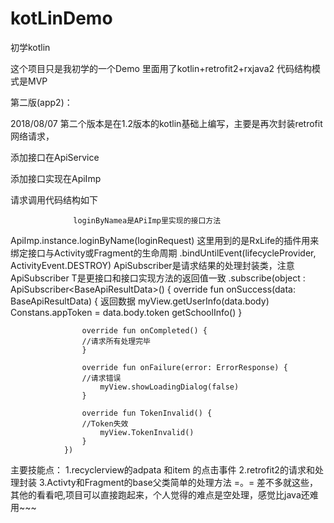 # kotLinDemo
初学kotlin

这个项目只是我初学的一个Demo
里面用了kotlin+retrofit2+rxjava2
代码结构模式是MVP

第二版(app2)：

2018/08/07  第二个版本是在1.2版本的kotlin基础上编写，主要是再次封装retrofit网络请求，

添加接口在ApiService

添加接口实现在ApiImp

请求调用代码结构如下

                  loginByNamea是APiImp里实现的接口方法
ApiImp.instance.loginByName(loginRequest)
                这里用到的是RxLife的插件用来绑定接口与Activity或Fragment的生命周期
                .bindUntilEvent(lifecycleProvider, ActivityEvent.DESTROY)
                ApiSubscriber是请求结果的处理封装类，注意ApiSubscriber<T> T是更接口和接口实现方法的返回值一致
                .subscribe(object : ApiSubscriber<BaseApiResultData<UserInfo>>() {
                    override fun onSuccess(data: BaseApiResultData<UserInfo>) {
                        返回数据
                        myView.getUserInfo(data.body)
                        Constans.appToken = data.body.token
                        getSchoolInfo()
                    }

                    override fun onCompleted() {
                    //请求所有处理完毕
                    }

                    override fun onFailure(error: ErrorResponse) {
                    //请求错误
                        myView.showLoadingDialog(false)
                    }

                    override fun TokenInvalid() {
                    //Token失效
                        myView.TokenInvalid()
                    }
                })


主要技能点：
1.recyclerview的adpata 和item 的点击事件
2.retrofit2的请求和处理封装
3.Activty和Fragment的base父类简单的处理方法
=。= 差不多就这些，其他的看看吧,项目可以直接跑起来，个人觉得的难点是空处理，感觉比java还难用~~~
